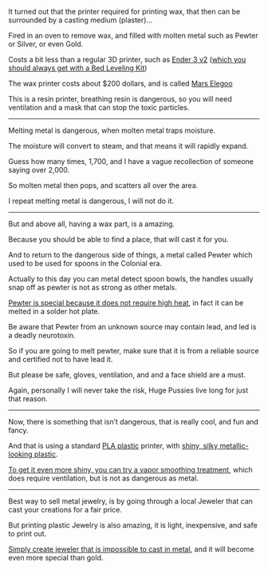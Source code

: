 It turned out that the printer required for printing wax,
that then can be surrounded by a casting medium (plaster)...

Fired in an oven to remove wax,
and filled with molten metal such as Pewter or Silver, or even Gold.

Costs a bit less than a regular 3D printer,
such as [Ender 3 v2][1] ([which you should always get with a Bed Leveling Kit][2])

The wax printer costs about $200 dollars,
and is called [Mars Elegoo][3]

This is a resin printer, breathing resin is dangerous,
so you will need ventilation and a mask that can stop the toxic particles.

---

Melting metal is dangerous,
when molten metal traps moisture.

The moisture will convert to steam,
and that means it will rapidly expand.

Guess how many times,
1,700, and I have a vague recollection of someone saying over 2,000.

So molten metal then pops,
and scatters all over the area.

I repeat melting metal is dangerous,
I will not do it.

---

But and above all,
having a wax part, is a amazing.

Because you should be able to find a place,
that will cast it for you.

And to return to the dangerous side of things,
a metal called Pewter which used to be used for spoons in the Colonial era.

Actually to this day you can metal detect spoon bowls,
the handles usually snap off as pewter is not as strong as other metals.

[Pewter is special because it does not require high heat][4],
in fact it can be melted in a solder hot plate.

Be aware that Pewter from an unknown source may contain lead,
and led is a deadly neurotoxin.

So if you are going to melt pewter,
make sure that it is from a reliable source and certified not to have lead it.

But please be safe, gloves, ventilation,
and and a face shield are a must.

Again, personally I will never take the risk,
Huge Pussies live long for just that reason.

---

Now, there is something that isn’t dangerous,
that is really cool, and fun and fancy.

And that is using a standard [PLA plastic][6] printer,
with [shiny, silky metallic-looking plastic][7].

[To get it even more shiny, you can try a vapor smoothing treatment][8],
which does require ventilation, but is not as dangerous as metal.

---

Best way to sell metal jewelry,
is by going through a local Jeweler that can cast your creations for a fair price.

But printing plastic Jewelry is also amazing,
it is light, inexpensive, and safe to print out.

[Simply create jeweler that is impossible to cast in metal][9],
and it will become even more special than gold.

[1]: https://www.youtube.com/watch?v=gokN9xNG94U
[2]: https://www.youtube.com/watch?v=lN5n7Dy0quk
[3]: https://www.youtube.com/watch?v=AgFU6SueFO8
[4]: https://www.youtube.com/watch?v=oqy_cCgU4Dg
[5]: https://www.youtube.com/watch?v=PXmr3QK9BMc
[6]: https://www.youtube.com/watch?v=64KBsX42yG0
[7]: https://www.youtube.com/results?search_query=GOLD+PLA+Review
[8]: https://www.youtube.com/results?search_query=smoothing+PLA&sp=CAM%253D
[9]: https://www.thingiverse.com/thing:399474
